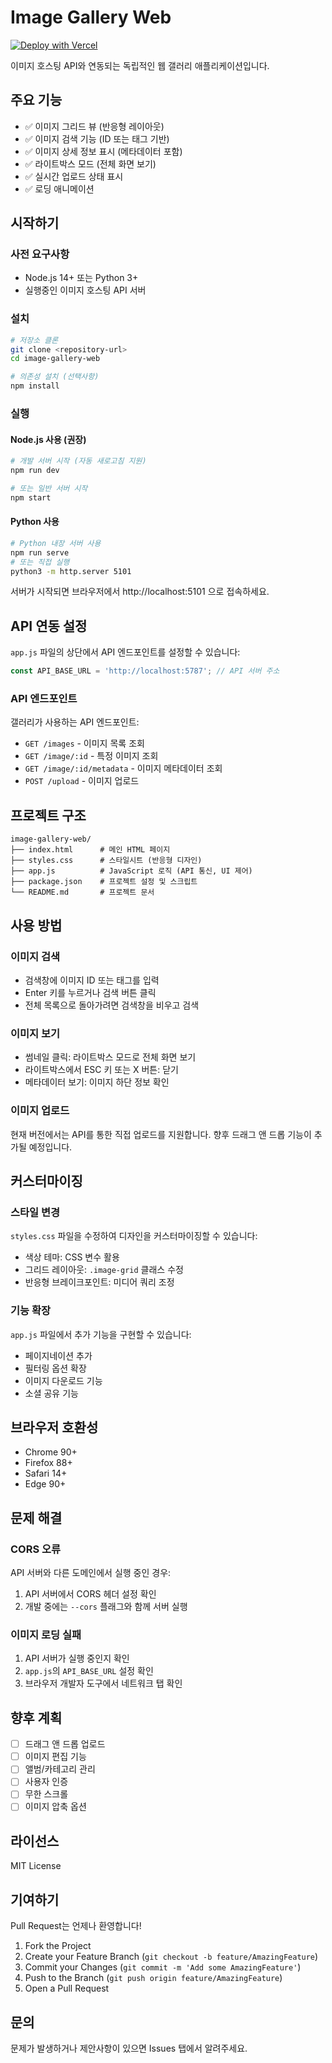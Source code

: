 # Image Gallery Web

[![Deploy with Vercel](https://vercel.com/button)](https://vercel.com/new/clone?repository-url=https://github.com/yourusername/image-gallery-web&env=VITE_API_URL&envDescription=API%20endpoint%20for%20image%20hosting&envLink=https://github.com/yourusername/image-gallery-web%23environment-variables)

이미지 호스팅 API와 연동되는 독립적인 웹 갤러리 애플리케이션입니다.

## 주요 기능

- ✅ 이미지 그리드 뷰 (반응형 레이아웃)
- ✅ 이미지 검색 기능 (ID 또는 태그 기반)
- ✅ 이미지 상세 정보 표시 (메타데이터 포함)
- ✅ 라이트박스 모드 (전체 화면 보기)
- ✅ 실시간 업로드 상태 표시
- ✅ 로딩 애니메이션

## 시작하기

### 사전 요구사항

- Node.js 14+ 또는 Python 3+
- 실행중인 이미지 호스팅 API 서버

### 설치

```bash
# 저장소 클론
git clone <repository-url>
cd image-gallery-web

# 의존성 설치 (선택사항)
npm install
```

### 실행

#### Node.js 사용 (권장)

```bash
# 개발 서버 시작 (자동 새로고침 지원)
npm run dev

# 또는 일반 서버 시작
npm start
```

#### Python 사용

```bash
# Python 내장 서버 사용
npm run serve
# 또는 직접 실행
python3 -m http.server 5101
```

서버가 시작되면 브라우저에서 http://localhost:5101 으로 접속하세요.

## API 연동 설정

`app.js` 파일의 상단에서 API 엔드포인트를 설정할 수 있습니다:

```javascript
const API_BASE_URL = 'http://localhost:5787'; // API 서버 주소
```

### API 엔드포인트

갤러리가 사용하는 API 엔드포인트:

- `GET /images` - 이미지 목록 조회
- `GET /image/:id` - 특정 이미지 조회
- `GET /image/:id/metadata` - 이미지 메타데이터 조회
- `POST /upload` - 이미지 업로드

## 프로젝트 구조

```
image-gallery-web/
├── index.html      # 메인 HTML 페이지
├── styles.css      # 스타일시트 (반응형 디자인)
├── app.js          # JavaScript 로직 (API 통신, UI 제어)
├── package.json    # 프로젝트 설정 및 스크립트
└── README.md       # 프로젝트 문서
```

## 사용 방법

### 이미지 검색

- 검색창에 이미지 ID 또는 태그를 입력
- Enter 키를 누르거나 검색 버튼 클릭
- 전체 목록으로 돌아가려면 검색창을 비우고 검색

### 이미지 보기

- 썸네일 클릭: 라이트박스 모드로 전체 화면 보기
- 라이트박스에서 ESC 키 또는 X 버튼: 닫기
- 메타데이터 보기: 이미지 하단 정보 확인

### 이미지 업로드

현재 버전에서는 API를 통한 직접 업로드를 지원합니다.
향후 드래그 앤 드롭 기능이 추가될 예정입니다.

## 커스터마이징

### 스타일 변경

`styles.css` 파일을 수정하여 디자인을 커스터마이징할 수 있습니다:

- 색상 테마: CSS 변수 활용
- 그리드 레이아웃: `.image-grid` 클래스 수정
- 반응형 브레이크포인트: 미디어 쿼리 조정

### 기능 확장

`app.js` 파일에서 추가 기능을 구현할 수 있습니다:

- 페이지네이션 추가
- 필터링 옵션 확장
- 이미지 다운로드 기능
- 소셜 공유 기능

## 브라우저 호환성

- Chrome 90+
- Firefox 88+
- Safari 14+
- Edge 90+

## 문제 해결

### CORS 오류

API 서버와 다른 도메인에서 실행 중인 경우:

1. API 서버에서 CORS 헤더 설정 확인
2. 개발 중에는 `--cors` 플래그와 함께 서버 실행

### 이미지 로딩 실패

1. API 서버가 실행 중인지 확인
2. `app.js`의 `API_BASE_URL` 설정 확인
3. 브라우저 개발자 도구에서 네트워크 탭 확인

## 향후 계획

- [ ] 드래그 앤 드롭 업로드
- [ ] 이미지 편집 기능
- [ ] 앨범/카테고리 관리
- [ ] 사용자 인증
- [ ] 무한 스크롤
- [ ] 이미지 압축 옵션

## 라이선스

MIT License

## 기여하기

Pull Request는 언제나 환영합니다!

1. Fork the Project
2. Create your Feature Branch (`git checkout -b feature/AmazingFeature`)
3. Commit your Changes (`git commit -m 'Add some AmazingFeature'`)
4. Push to the Branch (`git push origin feature/AmazingFeature`)
5. Open a Pull Request

## 문의

문제가 발생하거나 제안사항이 있으면 Issues 탭에서 알려주세요.